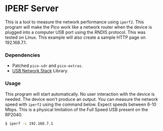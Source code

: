 # IPERF Server
This is a tool to measure the network performance using `iperf2`. This program will make the Pico work like a network router when the device is plugged into a computer USB port using the RNDIS protocol. This was tested on Linux. This example will also create a sample HTTP page on 192.168.7.1.

### Dependencies
- Patched `pico-sdr` and `pico-extras`.
- [USB Network Stack](/lib/networking) Library.

### Usage
This program will start automatically. No user interaction with the device is needed. The device won't produce an output. You can measure the network speed with `iperf2` using the command below. Expect speeds between 6-10 Mbps. This is a physical limitation of the Full Speed USB present on the RP2040.

```bash
$ iperf -c 192.168.7.1
```